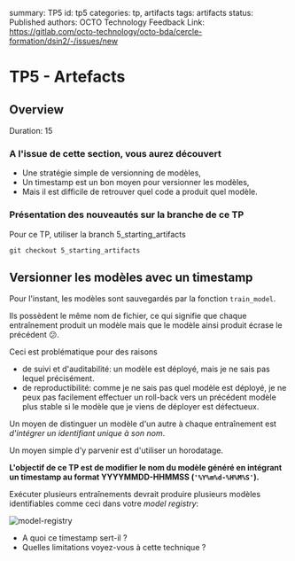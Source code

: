 summary: TP5
id: tp5
categories: tp, artifacts
tags: artifacts
status: Published
authors: OCTO Technology
Feedback Link: https://gitlab.com/octo-technology/octo-bda/cercle-formation/dsin2/-/issues/new

# TP5 - Artefacts

## Overview
Duration: 15

### A l'issue de cette section, vous aurez découvert

- Une stratégie simple de versionning de modèles,
- Un timestamp est un bon moyen pour versionner les modèles,
- Mais il est difficile de retrouver quel code a produit quel modèle.

### Présentation des nouveautés sur la branche de ce TP

Pour ce TP, utiliser la branch 5_starting_artifacts

`git checkout 5_starting_artifacts`

## Versionner les modèles avec un timestamp

Pour l'instant, les modèles sont sauvegardés par la fonction `train_model`.

Ils possèdent le même nom de fichier, ce qui signifie que chaque entraînement produit un modèle mais que le modèle ainsi produit écrase le précédent 😕.

Ceci est problématique pour des raisons

- de suivi et d'auditabilité: un modèle est déployé, mais je ne sais pas lequel précisément.
- de reproductibilité: comme je ne sais pas quel modèle est déployé, je ne peux pas facilement effectuer un roll-back vers un précédent modèle plus stable si le modèle que je viens de déployer est défectueux.

Un moyen de distinguer un modèle d'un autre à chaque entraînement est *d'intégrer un identifiant unique à son nom*.

Un moyen simple d'y parvenir est d'utiliser un horodatage.

**L'objectif de ce TP est de modifier le nom du modèle généré en intégrant un timestamp au format YYYYMMDD-HHMMSS (`'%Y%m%d-%H%M%S'`).**

Exécuter plusieurs entraînements devrait produire plusieurs modèles identifiables comme ceci dans votre *model registry*:

![model-registry](./docs/tp5/model-registry.png)

- A quoi ce timestamp sert-il ?
- Quelles limitations voyez-vous à cette technique ?
